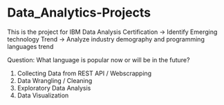 # Data_Analytics-Projects
This is the project for IBM Data Analysis Certification 
-> Identify Emerging technology Trend
-> Analyze industry demography and programming languages trend

Question:
What language is popular now or will be in the future?


1. Collecting Data from REST API / Webscrapping
2. Data Wrangling / Cleaning
3. Exploratory Data Analysis
4. Data Visualization

